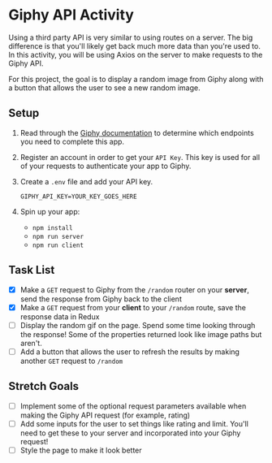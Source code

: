 # Giphy API Activity

Using a third party API is very similar to using routes on a server. The big difference is that you'll likely get back much more data than you're used to. In this activity, you will be using Axios on the server to make requests to the Giphy API.

For this project, the goal is to display a random image from Giphy along with a button that allows the user to see a new random image.

## Setup

1. Read through the [Giphy documentation](https://developers.giphy.com/) to determine which endpoints you need to complete this app.

2. Register an account in order to get your `API Key`. This key is used for all of your requests to authenticate your app to Giphy.

3. Create a `.env` file and add your API key.

    `GIPHY_API_KEY=YOUR_KEY_GOES_HERE`

4. Spin up your app:

    - `npm install`
    - `npm run server`
    - `npm run client`

## Task List

- [x] Make a `GET` request to Giphy from the `/random` router on your **server**, send the response from Giphy back to the client
- [x] Make a `GET` request from your **client** to your `/random` route, save the response data in Redux
- [ ] Display the random gif on the page. Spend some time looking through the response! Some of the properties returned look like image paths but aren't.
- [ ] Add a button that allows the user to refresh the results by making another `GET` request to `/random`

## Stretch Goals

- [ ] Implement some of the optional request parameters available when making the Giphy API request (for example, rating)
- [ ] Add some inputs for the user to set things like rating and limit. You'll need to get these to your server and incorporated into your Giphy request!
- [ ] Style the page to make it look better
